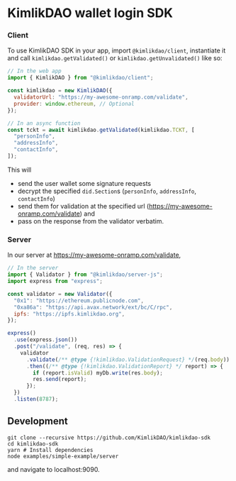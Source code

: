 # KimlikDAO wallet login SDK

### Client

To use KimlikDAO SDK in your app, import `@kimlikdao/client`, instantiate it
and call `kimlikdao.getValidated()` or `kimlikdao.getUnvalidated()` like so:

```javascript
// In the web app
import { KimlikDAO } from "@kimlikdao/client";

const kimlikdao = new KimlikDAO({
  validatorUrl: "https://my-awesome-onramp.com/validate",
  provider: window.ethereum, // Optional
});

// In an async function
const tckt = await kimlikdao.getValidated(kimlikdao.TCKT, [
  "personInfo",
  "addressInfo",
  "contactInfo",
]);
```

This will

- send the user wallet some signature requests
- decrypt the specified `did.Section`s (`personInfo`, `addressInfo`, `contactInfo`)
- send them for validation at the specified url (https://my-awesome-onramp.com/validate) and
- pass on the response from the validator verbatim.

### Server

In our server at https://my-awesome-onramp.com/validate,

```javascript
// In the server
import { Validator } from "@kimlikdao/server-js";
import express from "express";

const validator = new Validator({
  "0x1": "https://ethereum.publicnode.com",
  "0xa86a": "https://api.avax.network/ext/bc/C/rpc",
  ipfs: "https://ipfs.kimlikdao.org",
});

express()
  .use(express.json())
  .post("/validate", (req, res) => {
    validator
      .validate(/** @type {!kimlikdao.ValidationRequest} */(req.body))
      .then((/** @type {!kimlikdao.ValidationReport} */ report) => {
        if (report.isValid) myDb.write(res.body);
        res.send(report);
      });
  })
  .listen(8787);
```

## Development

```shell
git clone --recursive https://github.com/KimlikDAO/kimlikdao-sdk
cd kimlikdao-sdk
yarn # Install dependencies
node examples/simple-example/server
```

and navigate to localhost:9090.
